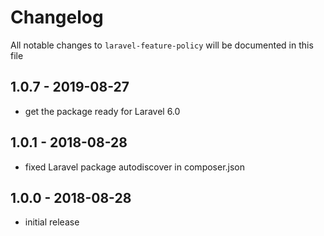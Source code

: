 # Changelog

All notable changes to `laravel-feature-policy` will be documented in this file

## 1.0.7 - 2019-08-27

- get the package ready for Laravel 6.0

## 1.0.1 - 2018-08-28

- fixed Laravel package autodiscover in composer.json

## 1.0.0 - 2018-08-28

- initial release
